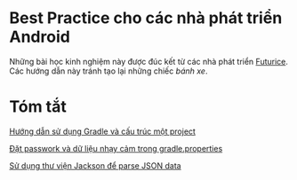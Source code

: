 # Best Practice cho các nhà phát triển Android
Những bài học kinh nghiệm này được đúc kết từ các nhà phát triển [Futurice](http://futurice.com/). Các hướng dẫn này tránh tạo lại những chiếc *bánh xe*. 
# Tóm tắt
[Hướng dẫn sử dụng Gradle và cấu trúc một project]()

[Đặt passwork và dữ liệu nhạy cảm trong gradle.properties]()

[Sử dụng thư viện Jackson để parse JSON data ]()
